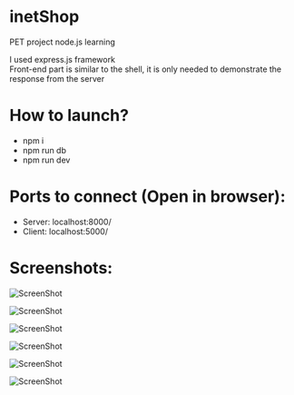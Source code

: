 # inetShop
PET project node.js learning  

I used express.js framework  
Front-end part is similar to the shell, it is only needed to demonstrate the response from the server  

# How to launch?
- npm i  
- npm run db  
- npm run dev  

# Ports to connect (Open in browser):
- Server: localhost:8000/  
- Client: localhost:5000/  

# Screenshots:
![ScreenShot](https://cdn.discordapp.com/attachments/754302458129547344/1103763511219326986/image.png)

![ScreenShot](https://cdn.discordapp.com/attachments/754302458129547344/1103763821119688765/image.png)

![ScreenShot](https://cdn.discordapp.com/attachments/754302458129547344/1103764443239813301/image.png)

![ScreenShot](https://cdn.discordapp.com/attachments/754302458129547344/1103765253533208696/image.png)

![ScreenShot](https://cdn.discordapp.com/attachments/754302458129547344/1103765367161102396/image.png)

![ScreenShot](https://cdn.discordapp.com/attachments/754302458129547344/1103765472345866311/image.png)
